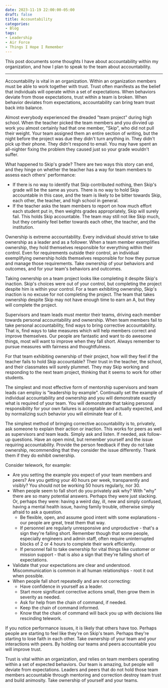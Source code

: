 ```yaml
---
date: 2023-11-19 22:00:00-05:00
draft: false
title: Accountability
categories:
- Blog
tags:
- Leadership
- Air Force
- Things I Hope I Remember
---
```


This post documents some thoughts I have about accountability within my organization, and how I plan to speak to the team about accountability.

---

Accountability is vital in an organization.  Within an organization members must be able to work together with trust.  Trust often manifests as the belief that individuals will operate within  a set of expectations.  When behaviors deviate from those expectations, trust within a team is broken.  When behavior deviates from expectations, accountability can bring team trust back into balance.

Almost everybody experienced the dreaded "team project" during high school.  When the teacher picked the team members and you divvied up work you almost certainly had that one member, "Skip", who did not pull their weight.  Your team assigned them an entire section of writing, but the night before the project was due they didn't turn anything in.  They didn't pick up their phone.  They didn't respond to email.  You may have spent an all-nighter fixing the problem they caused just so your grade wouldn't suffer.

<!--more-->

What happened to Skip's grade?  There are two ways this story can end, and they hinge on whether the teacher has a way for team members to assess each others' performance:

* If there is no way to identify that Skip contributed nothing, then Skip's grade will be the same as yours.  There is no way to hold Skip accountable in this case, and the team is likely to be bitter towards Skip, each other, the teacher, and high school in general.
* If the teacher asks the team members to report on how much effort each student put in, then weights grades appropriately, Skip will surely fail.  This holds Skip accountable.  The team may still not like Skip much, but they certainly feel better towards each other, the teacher, and the institution.

Ownership is extreme accountability.  Every individual should strive to take ownership as a leader and as a follower.  When a team member exemplifies ownership, they hold themselves responsible for everything within their control.  Even for requirements outside their control, an individual exemplifying ownership holds themselves responsible for how they pursue and manage those requirements.  Take ownership of your behaviors and outcomes, and for your team's behaviors and outcomes.

Taking ownership on a team project looks like completing it despite Skip's inaction.  Skip's choices were out of your control, but completing the project despite him is within your control.  For a team exhibiting ownership, Skip's inaction is no excuse for not completing the project.  The team that takes ownership despite Skip may not have enough time to earn an A, but they will complete the project.

Supervisors and team leads must mentor their teams, driving each member towards personal accountability and ownership.  When team members fail to take personal accountability, find ways to bring corrective accountability.  That is, find ways to take measures which will help members correct and improve themselves.  Our people are fantastic and want to do awesome things, most will want to improve when they fall short.  Always remember to pursue measures with fairness and thoughtfulness.

For that team exhibiting ownership of their project, how will they feel if the teacher fails to hold Skip accountable?  Their trust in the teacher, the school, and their classmates will surely plummet.  They may Skip working and responding to the next team project, thinking that it seems to work for other students.

The simplest and most effective form of mentorship supervisors and team leads can employ is "leadership by example".  Continually set the example of individual accountability and ownership and you will demonstrate exactly what is required of your team.  You will demonstrate that taking personal responsibility for your own failures is acceptable and actually expected, and by normalizing such behavior you will eliminate fear of it.

The simplest method of bringing corrective accountability is to, privately, ask someone to explain their action or inaction.  This works for peers as well as supervisors and team leads.  Simply ask and listen.  If needed, ask follow-up questions.  Have an open mind, but remember yourself and the issue requiring accountability.  Provide the person feedback if they do not take ownership, recommending that they consider the issue differently.  Thank them if they do exhibit ownership.

Consider telework, for example:

* Are you setting the example you expect of your team members and peers?  Are you getting your 40 hours per week, transparently and visibly?  You should not be working 50 hours regularly, nor 30.
* When people seem to fall short do you privately ask why?  With "why" there are so many potential answers.  Perhaps they were just slacking.  Or, perhaps they were: having a weird day, ill, new and simply confused, having a mental health issue, having family trouble, otherwise simply afraid to ask a question.
  * Be flexible, open, and assume good intent with some explanations - our people are great, treat them that way.
  * If personnel are regularly unresponsive and unproductive - that's a sign they're falling short.  Remember though that some people, especially engineers and admin staff, often require uninterrupted blocks of 2 or 4 hours to complete their work efficiently.
  * If personnel fail to take ownership for vital things like customer or mission support - that is also a sign that they're falling short of expectations.
* Validate that your expectations are clear and understood.  Miscommunication is common in all human relationships - root it out when possible.
* When people fall short repeatedly and are not correcting:
  * Have confidence in yourself as a leader.
  * Start more significant corrective actions small, then grow them in severity as needed.
  * Ask for help from the chain of command, if needed.
  * Keep the chain of command informed.
  * Know that the chain of command will back you up with decisions like rescinding telework.

If you notice performance issues, it is likely that others have too.  Perhaps people are starting to feel like they're on Skip's team.  Perhaps they're starting to lose faith in each other.  Take ownership of your team and your interactions with peers.  By holding our teams and peers accountable you will improve trust.

Trust is vital within an organization, and relies on team members operating within a set of expected behaviors.  Our team is amazing, but people will deviate from expectations.  Leaders and peers that do not hold those team members accountable through mentoring and correction destroy team trust and build animosity.  Take ownership of yourself and your teams.
